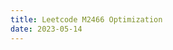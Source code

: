 ```yaml
---
title: Leetcode M2466 Optimization
date: 2023-05-14
---
```

<script src="https://yjian012.github.io/Yi-blog/mathJax.js"/>
<pre>
M2466 description:
Given the integers zero, one, low, and high, we can construct a string by starting with an empty string, and then at each step perform either of the following:
    Append the character '0' zero times.
    Append the character '1' one times.
This can be performed any number of times.
A good string is a string constructed by the above process having a length between low and high (inclusive).
Return the number of different good strings that can be constructed satisfying these properties. Since the answer can be large, return it modulo $10^9 + 7$.
Constraints:
1 <= low <= high <= $10^5$
1 <= zero, one <= low
</pre>
An optimization to the typical solution is, noticing that if gcd(zero,one) is not one, we can skip a lot of unnecessary computations.
(And different combinations of ("zero","one")s may conform to the same entry in the table.)
We can save what we've calculated for future inputs.

# Code
```
class Solution {
    const int mo=1000000007;
    unordered_map<string,vector<int>> lookUp;
    unsigned int gcd(unsigned int a,unsigned int b){//make sure a,b>0
        while(a>0){
            b=b%a;
            swap(a,b);
        }
        return b;
    }
public:
    int countGoodStrings(int low, int high, int zero, int one) {
        int s=min(zero,one),l=max(zero,one);
        int g=gcd(s,l);
        s/=g;l/=g;low=(low-1)/g+1;high=high/g;
        string st=to_string(s)+','+to_string(l);
        auto it=lookUp.find(st);
        if(it==lookUp.end()){
            vector<int> table(high+1,0);
            for(int i=s;i<=l;i+=s){
                table[i]=1;
            }
            table[l]++;
            for(int i=l+1;i<=high;++i){
                table[i]=(table[i-s]+table[i-l])%mo;
            }
            int r=0;
            for(int i=low;i<=high;++i){
                r+=table[i];
                r%=mo;
            }
            table[0]=high;
            lookUp[st]=move(table);
            return r;
        }
        else{
            auto& table=it->second;
            if(high>table[0]){
                table.resize(high+1);
                for(int i=table[0]+1;i<=high;++i){
                    table[i]=(table[i-s]+table[i-l])%mo;
                }
                table[0]=high;
            }
            int r=0;
            for(int i=low;i<=high;++i){
                r+=table[i];
                r%=mo;
            }
            return r;
        }
    }
};
```
In this case we may change it to
```
unordered_map<long long,vector<int>> lookUp;
long long st=(long long)s*100000+l;
```
which may be faster than converting to a string? I'm just too lazy to write a hash for pair<int,int> ...
